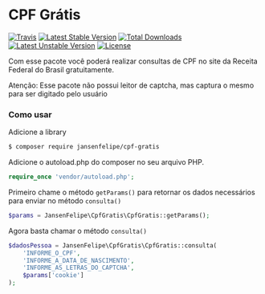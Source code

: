 # CPF Grátis
[![Travis](https://travis-ci.org/jansenfelipe/cpf-gratis.svg?branch=2.0)](https://travis-ci.org/jansenfelipe/cpf-gratis)
[![Latest Stable Version](https://poser.pugx.org/jansenfelipe/cpf-gratis/v/stable.svg)](https://packagist.org/packages/jansenfelipe/cpf-gratis) [![Total Downloads](https://poser.pugx.org/jansenfelipe/cpf-gratis/downloads.svg)](https://packagist.org/packages/jansenfelipe/cpf-gratis) [![Latest Unstable Version](https://poser.pugx.org/jansenfelipe/cpf-gratis/v/unstable.svg)](https://packagist.org/packages/jansenfelipe/cpf-gratis) [![License](https://poser.pugx.org/jansenfelipe/cpf-gratis/license.svg)](https://packagist.org/packages/jansenfelipe/cpf-gratis)


Com esse pacote você poderá realizar consultas de CPF no site da Receita Federal do Brasil gratuitamente.

Atenção: Esse pacote não possui leitor de captcha, mas captura o mesmo para ser digitado pelo usuário

### Como usar

Adicione a library

```sh
$ composer require jansenfelipe/cpf-gratis
```

Adicione o autoload.php do composer no seu arquivo PHP.

```php
require_once 'vendor/autoload.php';  
```

Primeiro chame o método `getParams()` para retornar os dados necessários para enviar no método `consulta()` 

```php
$params = JansenFelipe\CpfGratis\CpfGratis::getParams(); 
```

Agora basta chamar o método `consulta()`

```php
$dadosPessoa = JansenFelipe\CpfGratis\CpfGratis::consulta(
    'INFORME_O_CPF',
    'INFORME_A_DATA_DE_NASCIMENTO',
    'INFORME_AS_LETRAS_DO_CAPTCHA',
    $params['cookie']
);
```
